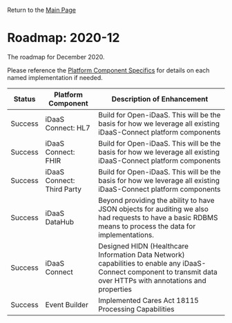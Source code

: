 Return to the <a href="https://project-herophilus.github.io/Project-Herophilus-Assets/" target="_blank">Main Page</a>

# Roadmap: 2020-12 
The roadmap for December 2020.

Please reference the [Platform Component Specifics](../Design/PlatformComponents.md) for details on each named implementation if needed.

| Status | Platform Component   | Description of Enhancement|
|---|---|---|
|Success|iDaaS Connect: HL7|Build for Open-iDaaS. This will be the basis for how we leverage all existing iDaaS-Connect platform components|
|Success|iDaaS Connect: FHIR|Build for Open-iDaaS. This will be the basis for how we leverage all existing iDaaS-Connect platform components|
|Success|iDaaS Connect: Third Party|Build for Open-iDaaS. This will be the basis for how we leverage all existing iDaaS-Connect platform components|
|Success|iDaaS DataHub|  Beyond providing the ability to have JSON objects for auditing we also had requests to have a basic RDBMS means to process the data for implementations.|
|Success|iDaaS Connect|Designed HIDN (Healthcare Information Data Network) capabilities to enable any iDaaS-Connect component to transmit data over HTTPs with annotations and properties|
|Success|Event Builder|Implemented Cares Act 18115 Processing Capabilities|
